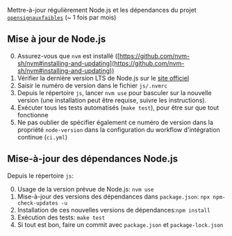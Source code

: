 Mettre-à-jour régulièrement Node.js et les dépendances du projet [`opensignauxfaibles`](https://github.com/signaux-faibles/opensignauxfaibles) (~ 1 fois par mois)

## Mise à jour de Node.js

0. Assurez-vous que `nvm` est installé ([https://github.com/nvm-sh/nvm#installing-and-updating](https://github.com/nvm-sh/nvm#installing-and-updating))
1. Vérifier la dernière version LTS de Node.js sur le [site officiel](https://nodejs.org/)
2. Saisir le numéro de version dans le fichier `js/.nvmrc`
3. Depuis le répertoire `js`, lancer `nvm use` pour basculer sur la nouvelle version (une installation peut être requise, suivre les instructions). 
4. Exécuter tous les tests automatisés (`make test`), pour être sur que tout fonctionne
5. Ne pas oublier de spécifier également ce numéro de version dans la propriété `node-version` dans la configuration du workflow d'intégration continue (`ci.yml`)

## Mise-à-jour des dépendances Node.js

Depuis le répertoire `js`:

0. Usage de la version prévue de Node.js: `nvm use`
1. Mise-à-jour des versions des dépendances dans `package.json`: `npx npm-check-updates -u`
2. Installation de ces nouvelles versions de dépendances:`npm install`
3. Exécution des tests: `make test`
4. Si tout est bon, faire un commit avec `package.json` et `package-lock.json`
